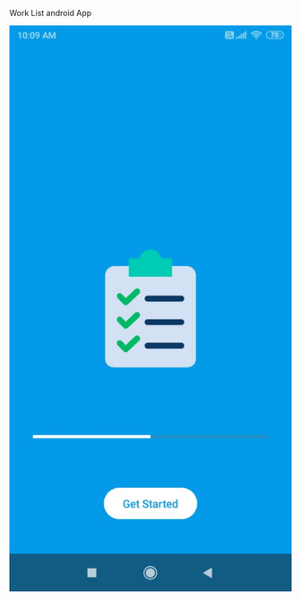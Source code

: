 Work List android App

![Sample Image](https://github.com/sudarshancode/WorkListAndroidApp/blob/main/note1.jfif)
